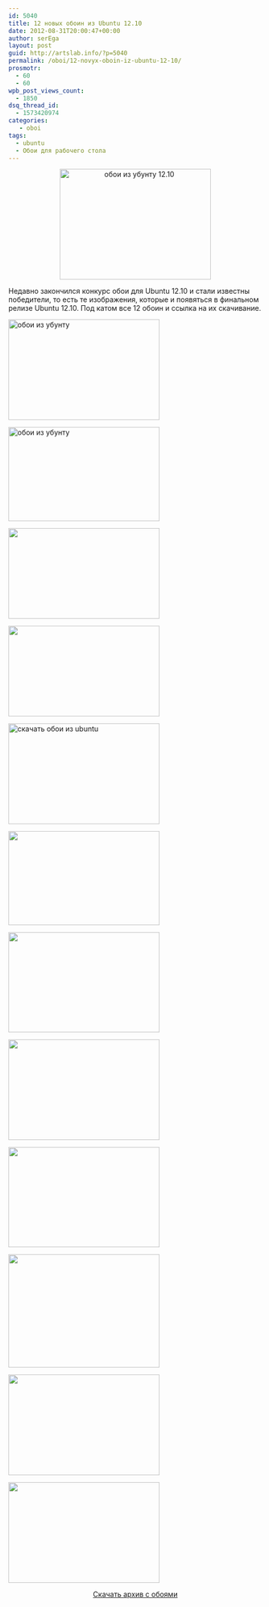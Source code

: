 ```yaml
---
id: 5040
title: 12 новых обоин из Ubuntu 12.10
date: 2012-08-31T20:00:47+00:00
author: serEga
layout: post
guid: http://artslab.info/?p=5040
permalink: /oboi/12-novyx-oboin-iz-ubuntu-12-10/
prosmotr:
  - 60
  - 60
wpb_post_views_count:
  - 1850
dsq_thread_id:
  - 1573420974
categories:
   - oboi
tags:
  - ubuntu
  - Обои для рабочего стола
---
```

<center>
  <a href="{{site.img_cdn}}/ubuntu12_10_oboi.jpg"><img src="{{site.img_cdn}}/ubuntu12_10_oboi-300x220.jpg" alt="обои из убунту 12.10" title="ubuntu12_10_oboi" width="300" height="220" class="aligncenter size-medium wp-image-5042" srcset="{{site.img_cdn}}/ubuntu12_10_oboi-300x220.jpg 300w, {{site.img_cdn}}/ubuntu12_10_oboi.jpg 601w" sizes="(max-width: 300px) 100vw, 300px" /></a>
</center>

Недавно закончился конкурс обои для Ubuntu 12.10 и стали известны победители, то есть те изображения, которые и появяться в финальном релизе Ubuntu 12.10. Под катом все 12 обоин и ссылка на их скачивание.

<!--more-->



[<img src="{{site.img_cdn}}/1-300x200.jpg" alt="обои из убунту" title="1" width="300" height="200" class="aligncenter size-medium wp-image-5043" srcset="{{site.img_cdn}}/1-300x200.jpg 300w, {{site.img_cdn}}/1.jpeg 640w" sizes="(max-width: 300px) 100vw, 300px" />]({{site.img_cdn}}/1.jpeg)

[<img src="{{site.img_cdn}}/12-300x187.jpg" alt="обои из убунту" title="12" width="300" height="187" class="aligncenter size-medium wp-image-5054" srcset="{{site.img_cdn}}/12-300x187.jpg 300w, {{site.img_cdn}}/12.jpeg 640w" sizes="(max-width: 300px) 100vw, 300px" />]({{site.img_cdn}}/12.jpeg)

[<img src="{{site.img_cdn}}/2-300x180.jpg" alt="" title="2" width="300" height="180" class="aligncenter size-medium wp-image-5044" srcset="{{site.img_cdn}}/2-300x180.jpg 300w, {{site.img_cdn}}/2.jpeg 640w" sizes="(max-width: 300px) 100vw, 300px" />]({{site.img_cdn}}/2.jpeg)

[<img src="{{site.img_cdn}}/3.jpeg" alt="" title="3" width="300" height="180" class="aligncenter size-full wp-image-5045" />]({{site.img_cdn}}/3.jpeg)

[<img src="{{site.img_cdn}}/11-300x200.jpg" alt="скачать обои из ubuntu" title="11" width="300" height="200" class="aligncenter size-medium wp-image-5053" srcset="{{site.img_cdn}}/11-300x200.jpg 300w, {{site.img_cdn}}/11.jpeg 640w" sizes="(max-width: 300px) 100vw, 300px" />]({{site.img_cdn}}/11.jpeg)

[<img src="{{site.img_cdn}}/10-300x187.jpg" alt="" title="10" width="300" height="187" class="aligncenter size-medium wp-image-5052" srcset="{{site.img_cdn}}/10-300x187.jpg 300w, {{site.img_cdn}}/10.jpeg 640w" sizes="(max-width: 300px) 100vw, 300px" />]({{site.img_cdn}}/10.jpeg)

[<img src="{{site.img_cdn}}/4-300x199.jpg" alt="" title="4" width="300" height="199" class="aligncenter size-medium wp-image-5046" srcset="{{site.img_cdn}}/4-300x199.jpg 300w, {{site.img_cdn}}/4.jpeg 640w" sizes="(max-width: 300px) 100vw, 300px" />]({{site.img_cdn}}/4.jpeg)

[<img src="{{site.img_cdn}}/5.jpeg" alt="" title="5" width="300" height="200" class="aligncenter size-full wp-image-5047" />]({{site.img_cdn}}/5.jpeg)

[<img src="{{site.img_cdn}}/6-300x199.jpg" alt="" title="6" width="300" height="199" class="aligncenter size-medium wp-image-5048" srcset="{{site.img_cdn}}/6-300x199.jpg 300w, {{site.img_cdn}}/6.jpeg 640w" sizes="(max-width: 300px) 100vw, 300px" />]({{site.img_cdn}}/6.jpeg)

[<img src="{{site.img_cdn}}/7-300x225.jpg" alt="" title="7" width="300" height="225" class="aligncenter size-medium wp-image-5049" srcset="{{site.img_cdn}}/7-300x225.jpg 300w, {{site.img_cdn}}/7.jpeg 640w" sizes="(max-width: 300px) 100vw, 300px" />]({{site.img_cdn}}/7.jpeg)

[<img src="{{site.img_cdn}}/8-300x200.jpg" alt="" title="8" width="300" height="200" class="aligncenter size-medium wp-image-5050" srcset="{{site.img_cdn}}/8-300x200.jpg 300w, {{site.img_cdn}}/8.jpeg 640w" sizes="(max-width: 300px) 100vw, 300px" />]({{site.img_cdn}}/8.jpeg)

[<img src="{{site.img_cdn}}/9-300x200.jpg" alt="" title="9" width="300" height="200" class="aligncenter size-medium wp-image-5051" srcset="{{site.img_cdn}}/9-300x200.jpg 300w, {{site.img_cdn}}/9.jpeg 640w" sizes="(max-width: 300px) 100vw, 300px" />]({{site.img_cdn}}/9.jpeg)



<center>
  <a href="https://launchpad.net/ubuntu/quantal/+source/ubuntu-wallpapers/0.35.0">Скачать архив с обоями</a>
</center>